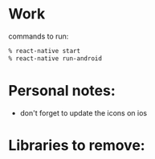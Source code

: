 # Work

commands to run:
```sh
% react-native start
% react-native run-android
```

# Personal notes:
* don't forget to update the icons on ios

# Libraries to remove:

